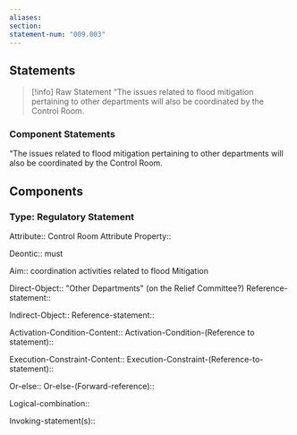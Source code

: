 ```yaml
---
aliases: 
section: 
statement-num: "009.003"
---
```

## Statements 
> [!info] Raw Statement
> “The issues related to flood mitigation pertaining to other departments will also be coordinated by the Control Room. 
> 
### Component Statements
“The issues related to flood mitigation pertaining to other departments will also be coordinated by the Control Room. 
## Components
### Type: Regulatory Statement
Attribute:: Control Room 
	Attribute Property::

Deontic:: must

Aim:: coordination activities related to flood Mitigation

Direct-Object:: "Other Departments" (on the Relief Committee?)
	Reference-statement::

Indirect-Object::
	Reference-statement::

Activation-Condition-Content::
	Activation-Condition-(Reference to statement)::

Execution-Constraint-Content::
	Execution-Constraint-(Reference-to-statement)::

Or-else::
	Or-else-(Forward-reference)::

Logical-combination::

Invoking-statement(s)::